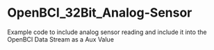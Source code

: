 # OpenBCI_32Bit_Analog-Sensor
Example code to include analog sensor reading and include it into the OpenBCI Data Stream as a Aux Value
